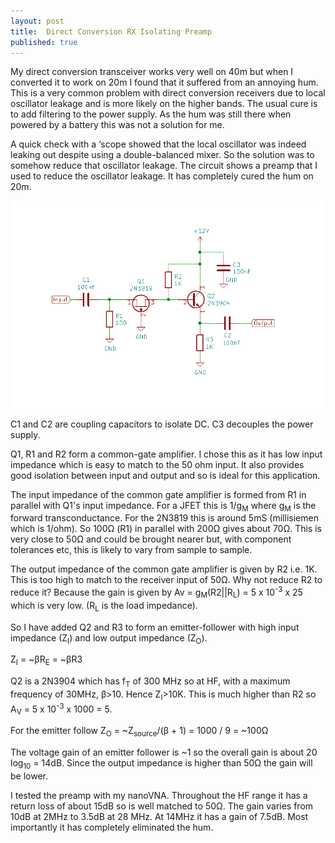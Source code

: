 ```yaml
---
layout: post
title:  Direct Conversion RX Isolating Preamp
published: true
---
```


My direct conversion transceiver works very well on 40m but when I converted it to work on 20m I found that it suffered
from an annoying hum.
This is a very common problem with direct conversion receivers due to local oscillator leakage and is more likely on the higher bands.
The usual cure is to add filtering to the power supply.
As the hum was still there when powered by a battery this was not a solution for me.

A quick check with a ‘scope showed that the local oscillator was indeed leaking out despite using a double-balanced mixer.
So the solution was to somehow reduce that oscillator leakage. The circuit shows a preamp that I used to reduce the oscillator leakage.
It has completely cured the hum on 20m.

![RX Preamp Circuit Diagram](/images/RXPreamp.png)

C1 and C2 are coupling capacitors to isolate DC. C3 decouples the power supply.

Q1, R1 and R2 form a common-gate amplifier. I chose this as it has low input impedance which is easy to match to the 50 ohm input.
It also provides good isolation between input and output and so is ideal for this application.

The input impedance of the common gate amplifier is formed from R1 in parallel with Q1's input impedance. For a JFET this is 1/g<sub>M</sub> where g<sub>M</sub> is the forward transconductance.
For the 2N3819 this is around 5mS (millisiemen which is 1/ohm). So 100&ohm; (R1) in parallel 
with 200&ohm; gives  about 70&ohm;. This is very close to 50&ohm; and could be brought nearer but, with component tolerances etc, 
this is likely to vary from sample to sample.

The output impedance of the common gate amplifier is given by R2 i.e. 1K. This is too high to match to the receiver input of 50&ohm;.
Why not reduce R2 to reduce it? Because the gain is given by Av = g<sub>M</sub>(R2||R<sub>L</sub>) = 5 x 10<sup>-3</sup> x 25 which is
very low. (R<sub>L</sub> is the load impedance).

So I have added Q2 and R3 to form an emitter-follower with high input impedance (Z<sub>I</sub>) and low output impedance (Z<sub>O</sub>).

Z<sub>I</sub> = ~&beta;R<sub>E</sub> = ~&beta;R3

Q2 is a 2N3904 which has f<sub>T</sub> of 300 MHz so at HF, with a maximum frequency of 30MHz, &beta;>10. Hence Z<sub>I</sub>>10K. This
is much higher than R2 so A<sub>V</sub> =  5 x 10<sup>-3</sup> x 1000 = 5.

For the emitter follow Z<sub>O</sub> = ~Z<sub>source</sub>/(&beta; + 1) = 1000 / 9 = ~100&ohm;

The voltage gain of an emitter follower is ~1 so the overall gain is about 20 log<sub>10</sub> = 14dB. Since the output impedance is
higher than 50&ohm; the gain will be lower.

I tested the preamp with my nanoVNA. Throughout the HF range it has a return loss of about 15dB so is well matched to 50&ohm;.
The gain varies from 10dB at 2MHz to 3.5dB at 28 MHz. At 14MHz it has a gain of 7.5dB. Most importantly it has completely eliminated 
the hum.

